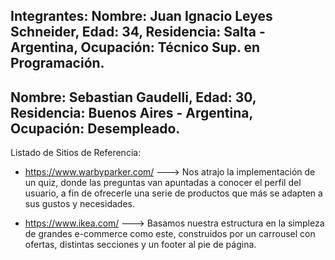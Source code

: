 Integrantes:
Nombre: Juan Ignacio Leyes Schneider, 
Edad: 34, 
Residencia: Salta - Argentina, 
Ocupación: Técnico Sup. en Programación.
---
Nombre: Sebastian Gaudelli, 
Edad: 30, 
Residencia: Buenos Aires - Argentina, 
Ocupación: Desempleado.
---



Listado de Sitios de Referencia:

+ https://www.warbyparker.com/ ---> Nos atrajo la implementación de un quiz, donde las preguntas van apuntadas a conocer el perfil del usuario, a fin de ofrecerle una serie de productos que más se adapten a sus gustos y necesidades.

+ https://www.ikea.com/ ---> Basamos nuestra estructura en la simpleza de grandes e-commerce como este, construidos por un carrousel con ofertas, distintas secciones y un footer al pie de página.
